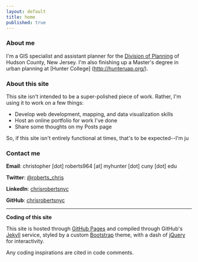 ```yaml
---
layout: default
title: home
published: true
---
```


### About me
I'm a GIS specialist and assistant planner for the [Division of Planning](http://www.hudsoncountynj.org/about-the-division-of-planning/) of Hudson County, New Jersey. I'm also finishing up a Master's degree in urban planning at [Hunter College] (http://hunteruap.org/).

### About this site
This site isn't intended to be a super-polished piece of work. Rather, I'm using it to work on a few things:
- Develop web development, mapping, and data visualization skills
- Host an online portfolio for work I've done
- Share some thoughts on my Posts page

So, if this site isn't entirely functional at times, that's to be expected--I'm ju

### Contact me
**Email**: christopher [dot] roberts964 [at] myhunter [dot] cuny [dot] edu

**Twitter**: [@roberts_chris](http://www.twitter.com/roberts_chris)

**LinkedIn**: [chrisrobertsnyc](https://www.linkedin.com/in/chrisrobertsnyc)

**GitHub**: [chrisrobertsnyc](http://www.github.com/chrisrobertsnyc)

---

**Coding of this site**

This site is hosted through [GitHub Pages](https://pages.github.com) and compiled through GitHub's [Jekyll](http://jekyllrb.com/) service, styled by a custom [Bootstrap](http://www.getbootstrap.com/) theme, with a dash of [jQuery](https://jquery.com/) for interactivity.

Any coding inspirations are cited in code comments.
